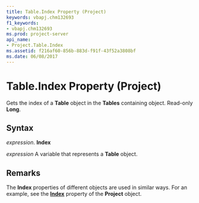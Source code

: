 ```yaml
---
title: Table.Index Property (Project)
keywords: vbapj.chm132693
f1_keywords:
- vbapj.chm132693
ms.prod: project-server
api_name:
- Project.Table.Index
ms.assetid: f216af60-856b-883d-f91f-43f52a3808bf
ms.date: 06/08/2017
---
```



# Table.Index Property (Project)

Gets the index of a  **Table** object in the **Tables** containing object. Read-only **Long**.


## Syntax

 _expression_. **Index**

 _expression_ A variable that represents a **Table** object.


## Remarks

The  **Index** properties of different objects are used in similar ways. For an example, see the **[Index](project-index-property-project.md)** property of the **Project** object.


